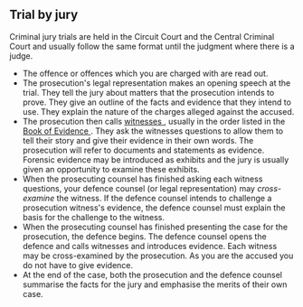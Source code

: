 ##  Trial by jury

Criminal jury trials are held in the Circuit Court and the Central Criminal
Court and usually follow the same format until the judgment where there is a
judge.

  * The offence or offences which you are charged with are read out. 
  * The prosecution's legal representation makes an opening speech at the trial. They tell the jury about matters that the prosecution intends to prove. They give an outline of the facts and evidence that they intend to use. They explain the nature of the charges alleged against the accused. 
  * The prosecution then calls [ witnesses ](/en/justice/witnesses/) , usually in the order listed in the [ Book of Evidence ](/en/justice/criminal-law/criminal-trial/disclosure-in-criminal-cases/) . They ask the witnesses questions to allow them to tell their story and give their evidence in their own words. The prosecution will refer to documents and statements as evidence. Forensic evidence may be introduced as exhibits and the jury is usually given an opportunity to examine these exhibits. 
  * When the prosecuting counsel has finished asking each witness questions, your defence counsel (or legal representation) may _cross-examine_ the witness. If the defence counsel intends to challenge a prosecution witness's evidence, the defence counsel must explain the basis for the challenge to the witness. 
  * When the prosecuting counsel has finished presenting the case for the prosecution, the defence begins. The defence counsel opens the defence and calls witnesses and introduces evidence. Each witness may be cross-examined by the prosecution. As you are the accused you do not have to give evidence. 
  * At the end of the case, both the prosecution and the defence counsel summarise the facts for the jury and emphasise the merits of their own case. 
